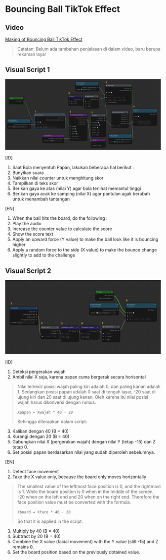 # Bouncing Ball TikTok Effect

 ## Video 
 [Making of Bouncing Ball TikTok Effect](https://youtu.be/Spu23OrPr-o)

>Catatan: Belum ada tambahan penjelasan di dalam video, baru berupa rekaman layar

 ## Visual Script 1
 ![Visual script 1](ReadmeAssets/VisualScript1.png)

[ID]
1. Saat Bola menyentuh Papan, lakukan beberapa hal berikut :
2. Bunyikan suara
3. Naikkan nilai counter untuk menghitung skor
4. Tampilkan di teks skor
5. Berikan gaya ke atas (nilai Y) agar bola terlihat memantul tinggi
6. Berikan gaya acak ke samping (nilai X) agar pantulan agak berubah untuk menambah tantangan

[EN]

1. When the ball hits the board, do the following :
2. Play the audio
3. Increase the counter value to calculate the score
4. Show the score text
5. Apply an upward force (Y value) to make the ball look like it is bouncing higher
6. Apply a random force to the side (X value) to make the bounce change slightly to add to the challenge
 
  ## Visual Script 2
  ![Visual script 2](ReadmeAssets/VisualScript2.png)
  
[ID]
1. Deteksi pergerakan wajah
2. Ambil nilai X saja, karena papan cuma bergerak secara horisontal

> Nilai terkecil posisi wajah paling kiri adalah 0, dan paling kanan
> adalah 1. Sedangkan posisi papan adalah 0 saat di tengah layar, -20
> saat di ujung kiri dan 20 saat di ujung kanan. Oleh karena itu nilai
> posisi wajah harus dikonversi dengan rumus.
> 
> `Xpapan = Xwajah * 40 - 20`
>    
> Sehingga diterapkan dalam script:

3. Kalikan dengan 40 (B = 40)
4. Kurangi dengan 20 (B = 40)
5. Gabungkan nilai X (pergerakan wajah) dengan nilai Y (tetap -15) dan Z tetap 0.
6. Set posisi papan berdasarkan nilai yang sudah diperoleh sebelumnya.

[EN]

1. Detect face movement
2. Take the X value only, because the board only moves horizontally

> The smallest value of the leftmost face position is 0, and the rightmost is 1. While the board position is 0 when in the middle of the screen,  -20 when on the left end and 20 when on the right end. Therefore the face position value must be converted with the formula.
> 
> `Xboard = Xface * 40 - 20`
> 
> So that it is applied in the script:
3. Multiply by 40 (B = 40)
4. Subtract by 20 (B = 40)
5. Combine the X value (facial movement) with the Y value (still -15) and Z remains 0.
6. Set the board position based on the previously obtained value.